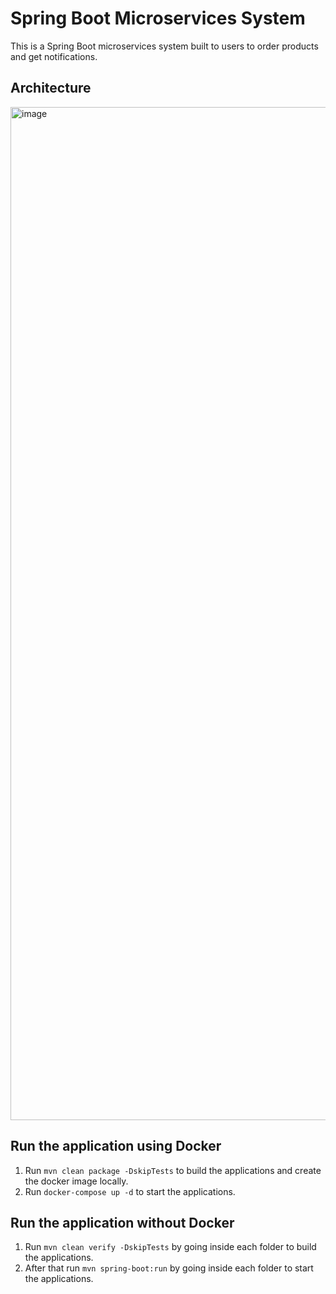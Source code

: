 # Spring Boot Microservices System
This is a Spring Boot microservices system built to users to order products and get notifications.
## Architecture
<img width="1621" alt="image" src="https://github.com/bl-liu6/Ordering-Microservice-System/assets/111820499/e286b67e-bc78-4a54-9a6c-b3f457dce489">

## Run the application using Docker

1. Run `mvn clean package -DskipTests` to build the applications and create the docker image locally.
2. Run `docker-compose up -d` to start the applications.

## Run the application without Docker

1. Run `mvn clean verify -DskipTests` by going inside each folder to build the applications.
2. After that run `mvn spring-boot:run` by going inside each folder to start the applications.

